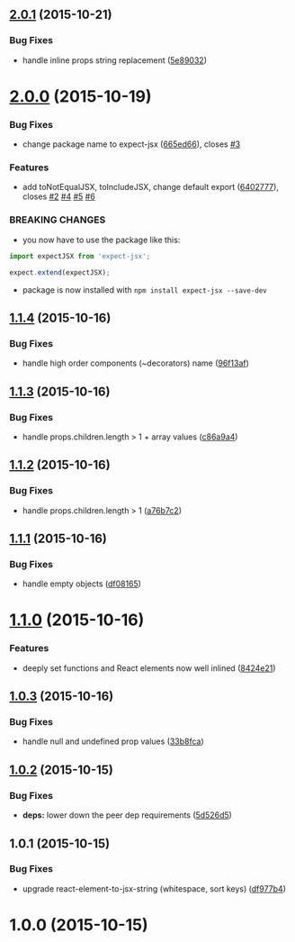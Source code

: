 <a name="2.0.1"></a>
## [2.0.1](https://github.com/algolia/expect-jsx/compare/v2.0.0...v2.0.1) (2015-10-21)


### Bug Fixes

* handle inline props string replacement ([5e89032](https://github.com/algolia/expect-jsx/commit/5e89032))



<a name="2.0.0"></a>
# [2.0.0](https://github.com/algolia/expect-jsx/compare/v1.1.4...v2.0.0) (2015-10-19)


### Bug Fixes

* change package name to expect-jsx ([665ed66](https://github.com/algolia/expect-jsx/commit/665ed66)), closes [#3](https://github.com/algolia/expect-jsx/issues/3)

### Features

* add toNotEqualJSX, toIncludeJSX, change default export ([6402777](https://github.com/algolia/expect-jsx/commit/6402777)), closes [#2](https://github.com/algolia/expect-jsx/issues/2) [#4](https://github.com/algolia/expect-jsx/issues/4) [#5](https://github.com/algolia/expect-jsx/issues/5) [#6](https://github.com/algolia/expect-jsx/issues/6)


### BREAKING CHANGES

* you now have to use the package like this:

```js
import expectJSX from 'expect-jsx';

expect.extend(expectJSX);
```
* package is now installed with `npm install expect-jsx
--save-dev`



<a name="1.1.4"></a>
## [1.1.4](https://github.com/algolia/expect-jsx/compare/v1.1.3...v1.1.4) (2015-10-16)


### Bug Fixes

* handle high order components (~decorators) name ([96f13af](https://github.com/algolia/expect-jsx/commit/96f13af))



<a name="1.1.3"></a>
## [1.1.3](https://github.com/algolia/expect-jsx/compare/v1.1.2...v1.1.3) (2015-10-16)


### Bug Fixes

* handle props.children.length > 1 + array values ([c86a9a4](https://github.com/algolia/expect-jsx/commit/c86a9a4))



<a name="1.1.2"></a>
## [1.1.2](https://github.com/algolia/expect-jsx/compare/v1.1.1...v1.1.2) (2015-10-16)


### Bug Fixes

* handle props.children.length > 1 ([a76b7c2](https://github.com/algolia/expect-jsx/commit/a76b7c2))



<a name="1.1.1"></a>
## [1.1.1](https://github.com/algolia/expect-jsx/compare/v1.1.0...v1.1.1) (2015-10-16)


### Bug Fixes

* handle empty objects ([df08165](https://github.com/algolia/expect-jsx/commit/df08165))



<a name="1.1.0"></a>
# [1.1.0](https://github.com/algolia/expect-jsx/compare/v1.0.3...v1.1.0) (2015-10-16)


### Features

* deeply set functions and React elements now well inlined ([8424e21](https://github.com/algolia/expect-jsx/commit/8424e21))



<a name="1.0.3"></a>
## [1.0.3](https://github.com/algolia/expect-jsx/compare/v1.0.2...v1.0.3) (2015-10-16)


### Bug Fixes

* handle null and undefined prop values ([33b8fca](https://github.com/algolia/expect-jsx/commit/33b8fca))



<a name="1.0.2"></a>
## [1.0.2](https://github.com/algolia/expect-jsx/compare/v1.0.1...v1.0.2) (2015-10-15)


### Bug Fixes

* **deps:** lower down the peer dep requirements ([5d526d5](https://github.com/algolia/expect-jsx/commit/5d526d5))



<a name="1.0.1"></a>
## 1.0.1 (2015-10-15)


### Bug Fixes

* upgrade react-element-to-jsx-string (whitespace, sort keys) ([df977b4](https://github.com/algolia/expect-jsx/commit/df977b4))



<a name="1.0.0"></a>
# 1.0.0 (2015-10-15)




